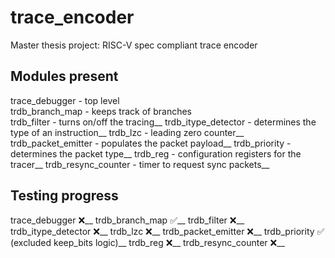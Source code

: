 # trace_encoder
Master thesis project: RISC-V spec compliant trace encoder 

## Modules present
trace_debugger      - top level  
trdb_branch_map     - keeps track of branches  
trdb_filter         - turns on/off the tracing__
trdb_itype_detector - determines the type of an instruction__
trdb_lzc            - leading zero counter__
trdb_packet_emitter - populates the packet payload__
trdb_priority       - determines the packet type__
trdb_reg            - configuration registers for the tracer__
trdb_resync_counter - timer to request sync packets__

## Testing progress
trace_debugger      :x:__
trdb_branch_map     :white_check_mark:__
trdb_filter         :x:__
trdb_itype_detector :x:__
trdb_lzc            :x:__
trdb_packet_emitter :x:__
trdb_priority       :white_check_mark: (excluded keep_bits logic)__
trdb_reg            :x:__
trdb_resync_counter :x:__
